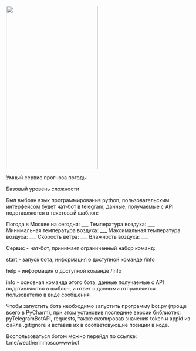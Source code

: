 <img src="https://j.gifs.com/P7DOB4.gif" width="250" height="444,6" />


Умный сервис прогноза погоды

Базовый уровень сложности

Был выбран язык программирования python, пользовательским интерфейсом будет чат-бот в telegram, данные, получаемые с
API подставляются в текстовый шаблон: 

Погода в Москве на сегодня: ___
Температура воздуха: ___
Минимальная температура воздуха: ___
Максимальная температура воздуха: ___
Скорость ветра: ___
Влажность воздуха: ___


Сервис - чат-бот, принимает ограниченный набор команд:

start - запуск бота, информация о доступной команде /info

help - информация о доступной команде /info

info - основная команда этого бота, данные получаемые с API подставляются в шаблон,
и ответ с данными отправляется пользователю в виде сообщения

Чтобы запустить бота необходимо запустить программу bot.py (проще всего в PyCharm), при этом установив последние версии библиотек:
pyTelegramBotAPI, requests, также скопировав значения token и appid из файла .gitignore и вставив их в соответсвующие позиции в коде.

Воспользоваться ботом можно перейдя по ссылке: t.me/weatherinmoscowwwbot





